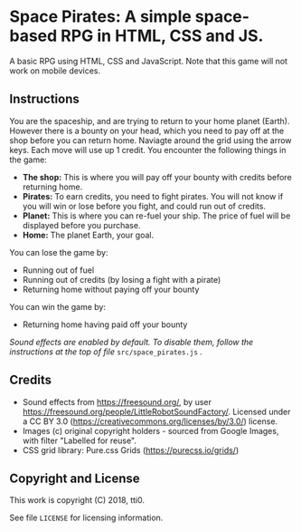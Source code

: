 # Space Pirates: A simple space-based RPG in HTML, CSS and JS.

A basic RPG using HTML, CSS and JavaScript. Note that this game will not work on mobile devices.

## Instructions

You are the spaceship, and are trying to return to your home planet (Earth). However there is a bounty on your head, which you need to pay off at the shop before you can return home. Naviagte around the grid using the arrow keys. Each move will use up 1 credit.
You encounter the following things in the game:
- **The shop:** This is where you will pay off your bounty with credits before returning home.
- **Pirates:** To earn credits, you need to fight pirates. You will not know if you will win or lose before you fight, and could run out of credits.
- **Planet:** This is where you can re-fuel your ship. The price of fuel will be displayed before you purchase.
- **Home:** The planet Earth, your goal.

You can lose the game by:
- Running out of fuel
- Running out of credits (by losing a fight with a pirate)
- Returning home without paying off your bounty

You can win the game by:
- Returning home having paid off your bounty

*Sound effects are enabled by default. To disable them, follow the instructions at the top of file*  `src/space_pirates.js` *.*

## Credits

- Sound effects from https://freesound.org/, by user https://freesound.org/people/LittleRobotSoundFactory/. Licensed under a CC BY 3.0 (https://creativecommons.org/licenses/by/3.0/) license.
- Images (c) original copyright holders - sourced from Google Images, with filter "Labelled for reuse".
- CSS grid library: Pure.css Grids (https://purecss.io/grids/)

## Copyright and License

This work is copyright (C) 2018, tti0.

See file `LICENSE` for licensing information.
